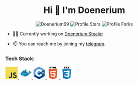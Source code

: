 <h1 align="center">Hi 👋 I'm Doenerium</h1>

<p align="center"> 
<img src="https://komarev.com/ghpvc/?username=Doenerium69&label=Profile%20views&color=FFC83D&style=flat" alt="Doenerium69" />
<img src="https://img.shields.io/badge/dynamic/json?&label=Total%20Stars&color=FFC83D&style=flat&style=for-the-badge&query=%24.stars&url=https://api.github-star-counter.workers.dev/user/doenerium69" alt="Profile Stars"></a>
<img src="https://img.shields.io/badge/dynamic/json?&label=Total%20Forks&color=FFC83D&style=flat&style=for-the-badge&query=%24.forks&url=https://api.github-star-counter.workers.dev/user/doenerium69" alt="Profile Forks"></a>
</p>


- 👨‍💻 Currently working on [Doenerium Stealer](https://github.com/doenerium6969/doenerium-fixed)

- 📫 You can reach me by joining my [telegram](https://t.me/doenerium69).


<h3 align="left">Tech Stack:</h3>
<p align="left"> <a href="https://developer.mozilla.org/fr/docs/Web/JavaScript" target="_blank" rel="noreferrer"> <img src="https://github.com/devicons/devicon/blob/master/icons/javascript/javascript-original.svg" alt="vuejs" width="40" height="40"/> </a>
<a href="https://www.docker.com/" target="_blank" rel="noreferrer"> <img src="https://github.com/devicons/devicon/blob/master/icons/docker/docker-original.svg" alt="docker" width="40" height="40"/> </a>
<a href="https://www.w3schools.com/cpp/cpp_intro.asp#:~:text=C%2B%2B%20is%20an%20object%2Doriented,be%20adapted%20to%20multiple%20platforms." target="_blank" rel="noreferrer"> <img src="https://raw.githubusercontent.com/devicons/devicon/master/icons/cplusplus/cplusplus-original.svg" alt="c-plus-plus" width="40" height="40"/> </a>
<a href="https://www.w3.org/html/" target="_blank" rel="noreferrer"> <img src="https://raw.githubusercontent.com/devicons/devicon/master/icons/html5/html5-original-wordmark.svg" alt="html5" width="40" height="40"/> </a> 
<a href="https://www.w3.org/Style/CSS/" target="_blank" rel="noreferrer"> <img src="https://raw.githubusercontent.com/devicons/devicon/master/icons/css3/css3-original-wordmark.svg" alt="css3" width="40" height="40"/> </a>
</p>

